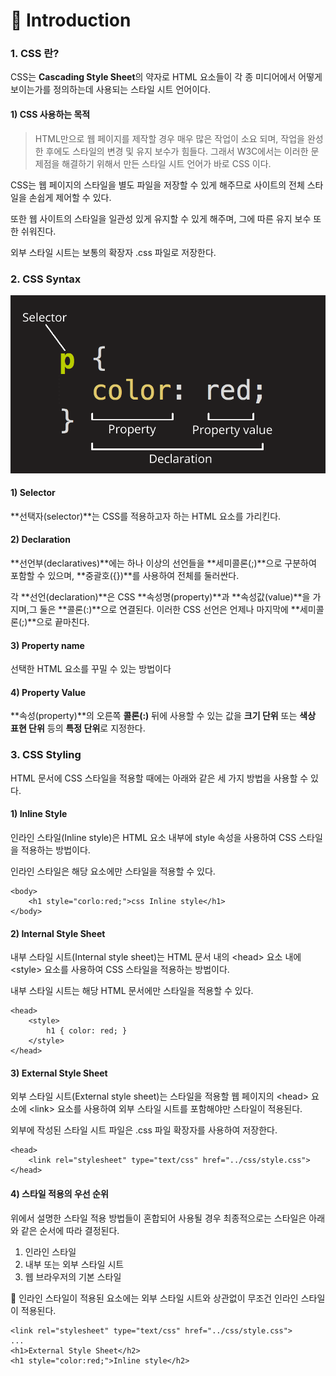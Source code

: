 # 📄 Introduction

### 1. CSS 란?

CSS는 **Cascading Style Sheet**의 약자로 HTML 요소들이 각 종 미디어에서 어떻게 보이는가를 정의하는데 사용되는 스타일 시트 언어이다.

#### 1\) CSS 사용하는 목적

> HTML만으로 웹 페이지를 제작할 경우 매우 많은 작업이 소요 되며, 작업을 완성한 후에도 스타일의 변경 및 유지 보수가 힘들다. 그래서 W3C에서는 이러한 문제점을 해결하기 위해서 만든 스타일 시트 언어가 바로 CSS 이다.

CSS는 웹 페이지의  스타일을 별도 파일을 저장할 수 있게 해주므로 사이트의 전체 스타일을 손쉽게 제어할 수 있다.

또한 웹 사이트의 스타일을 일관성 있게 유지할 수 있게 해주며, 그에 따른 유지 보수 또한 쉬워진다.

외부 스타일 시트는 보통의 확장자 .css 파일로 저장한다.

### 2. CSS  **Syntax**

![](../.gitbook/assets/css-declaration-small.png)

#### 1\) Selector

**선택자\(selector\)**는 CSS를 적용하고자 하는 HTML 요소를 가리킨다.

#### 2\) Declaration

**선언부\(declaratives\)**에는 하나 이상의 선언들을 **세미콜론\(;\)**으로 구분하여 포함할 수 있으며, **중괄호\({}\)**를 사용하여 전체를 둘러싼다.

각 **선언\(declaration\)**은 CSS **속성명\(property\)**과 **속성값\(value\)**을 가지며,그 둘은 **콜론\(:\)**으로 연결된다. 이러한 CSS 선언은 언제나 마지막에 **세미콜론\(;\)**으로 끝마친다.

#### 3\) Property name

선택한 HTML 요소를 꾸밀 수 있는 방법이다

#### 4\) Property Value

**속성\(property\)**의 오른쪽 **콜론\(:\)** 뒤에 사용할 수 있는 값을 **크기 단위** 또는 **색상 표현 단위** 등의 **특정 단위**로 지정한다.

### 3. CSS Styling

HTML 문서에 CSS 스타일을 적용할 때에는 아래와 같은 세 가지 방법을 사용할 수 있다.

#### 1\) Inline Style

인라인 스타일\(Inline style\)은 HTML 요소 내부에 style 속성을 사용하여 CSS 스타일을 적용하는 방법이다.

인라인 스타일은 해당 요소에만 스타일을 적용할 수 있다.

```markup
<body>
    <h1 style="corlo:red;">css Inline style</h1>
</body>
```

#### 2\) Internal Style Sheet

내부 스타일 시트\(Internal style sheet\)는 HTML 문서 내의 &lt;head&gt; 요소 내에 &lt;style&gt; 요소를 사용하여 CSS 스타일을 적용하는 방법이다.

내부 스타일 시트는 해당 HTML 문서에만 스타일을 적용할 수 있다.

```markup
<head>
    <style>
        h1 { color: red; }
    </style>
</head>
```

#### 3\) External Style Sheet

외부 스타일 시트\(External style sheet\)는 스타일을 적용할 웹 페이지의 &lt;head&gt; 요소에 &lt;link&gt; 요소를 사용하여 외부 스타일 시트를 포함해야만 스타일이 적용된다. 

외부에 작성된 스타일 시트 파일은 .css 파일 확장자를 사용하여 저장한다.

```markup
<head>
    <link rel="stylesheet" type="text/css" href="../css/style.css">
</head>
```

#### 4\) 스타일 적용의 우선 순위

위에서 설명한 스타일 적용 방법들이 혼합되어 사용될 경우 최종적으로는 스타일은 아래와 같은 순서에 따라 결정된다.

1. 인라인 스타일 
2. 내부 또는 외부 스타일 시트
3. 웹 브라우저의 기본 스타일

🔎 인라인 스타일이 적용된 요소에는 외부 스타일 시트와 상관없이 무조건 인라인 스타일이 적용된다.

```markup
<link rel="stylesheet" type="text/css" href="../css/style.css">
...
<h1>External Style Sheet</h2>
<h1 style="color:red;">Inline style</h2>
```















